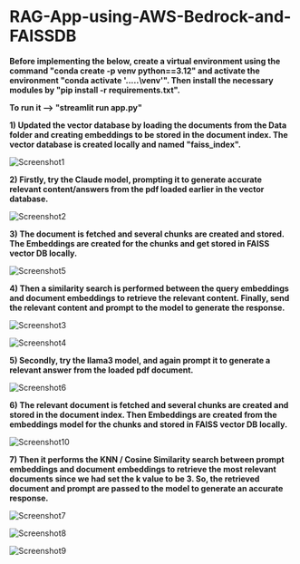 # RAG-App-using-AWS-Bedrock-and-FAISSDB

**Before implementing the below, create a virtual environment using the command "conda create -p venv python==3.12" and activate the environment "conda activate '.....\venv'". Then install the necessary modules by "pip install -r requirements.txt".**

**To run it --> "streamlit run app.py"**

**1) Updated the vector database by loading the documents from the Data folder and creating embeddings to be stored in the document index. The vector database is created locally and named "faiss_index".**

![Screenshot1](https://github.com/user-attachments/assets/ad1e97bd-8ae4-4f4a-9320-bf65ea55a412)

**2) Firstly, try the Claude model, prompting it to generate accurate relevant content/answers from the pdf loaded earlier in the vector database.**

![Screenshot2](https://github.com/user-attachments/assets/e9a2e422-1abe-4ba7-85f5-015807f460ea)

**3) The document is fetched and several chunks are created and stored. The Embeddings are created for the chunks and get stored in FAISS vector DB locally.**

![Screenshot5](https://github.com/user-attachments/assets/6efaa54f-fa8f-4c86-915c-efb2d2e65903)

**4) Then a similarity search is performed between the query embeddings and document embeddings to retrieve the relevant content. Finally, send the relevant content and prompt to the model to generate the response.**

![Screenshot3](https://github.com/user-attachments/assets/92a5e3b0-0133-48dd-92bc-62255295abf9)

![Screenshot4](https://github.com/user-attachments/assets/b2853c96-795f-4217-aaf4-ac83b0f335d1)

**5) Secondly, try the llama3 model, and again prompt it to generate a relevant answer from the loaded pdf document.**

![Screenshot6](https://github.com/user-attachments/assets/acf9477f-2632-41fe-bb4c-159a1110b987)

**6) The relevant document is fetched and several chunks are created and stored in the document index. Then Embeddings are created from the embeddings model for the chunks and stored in FAISS vector DB locally.**

![Screenshot10](https://github.com/user-attachments/assets/7a121c0d-5ec8-470a-a7bd-af145854c12c)

**7) Then it performs the KNN / Cosine Similarity search between prompt embeddings and document embeddings to retrieve the most relevant documents since we had set the k value to be 3. So, the retrieved document and prompt are passed to the model to generate an accurate response.**

![Screenshot7](https://github.com/user-attachments/assets/bd5b30cb-b6e7-46ed-81b2-5924fc7e9135)

![Screenshot8](https://github.com/user-attachments/assets/ce7abb8c-6ed6-4ab7-a5b5-9610631bf61b)

![Screenshot9](https://github.com/user-attachments/assets/83a5fd10-db78-4c50-bb8e-0ac3243622a2)















